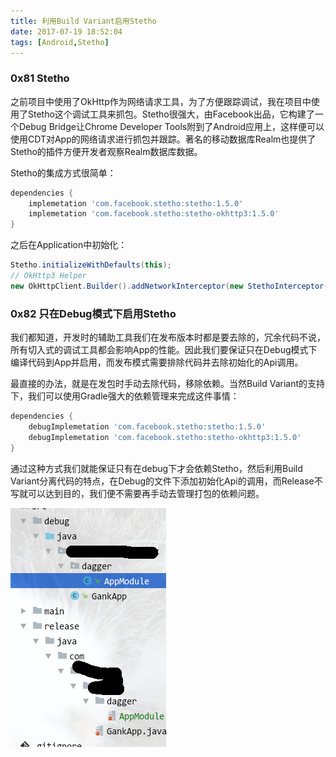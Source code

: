 ```yaml
---
title: 利用Build Variant启用Stetho
date: 2017-07-19 18:52:04
tags: [Android,Stetho]
---
```


### 0x81 Stetho
之前项目中使用了OkHttp作为网络请求工具，为了方便跟踪调试，我在项目中使用了Stetho这个调试工具来抓包。Stetho很强大，由Facebook出品，它构建了一个Debug Bridge让Chrome Developer Tools附到了Android应用上，这样便可以使用CDT对App的网络请求进行抓包并跟踪。著名的移动数据库Realm也提供了Stetho的插件方便开发者观察Realm数据库数据。

Stetho的集成方式很简单：
```Groovy
dependencies { 
    implemetation 'com.facebook.stetho:stetho:1.5.0' 
    implemetation 'com.facebook.stetho:stetho-okhttp3:1.5.0' 
} 
```
之后在Application中初始化：
```Java
Stetho.initializeWithDefaults(this);
// OkHttp3 Helper
new OkHttpClient.Builder().addNetworkInterceptor(new StethoInterceptor()).build();
```

### 0x82 只在Debug模式下启用Stetho
我们都知道，开发时的辅助工具我们在发布版本时都是要去除的，冗余代码不说，所有切入式的调试工具都会影响App的性能。因此我们要保证只在Debug模式下编译代码到App并启用，而发布模式需要排除代码并去除初始化的Api调用。

最直接的办法，就是在发包时手动去除代码，移除依赖。当然Build Variant的支持下，我们可以使用Gradle强大的依赖管理来完成这件事情：
```Groovy
dependencies { 
    debugImplemetation 'com.facebook.stetho:stetho:1.5.0' 
    debugImplemetation 'com.facebook.stetho:stetho-okhttp3:1.5.0' 
} 
```
通过这种方式我们就能保证只有在debug下才会依赖Stetho，然后利用Build Variant分离代码的特点，在Debug的文件下添加初始化Api的调用，而Release不写就可以达到目的，我们便不需要再手动去管理打包的依赖问题。

![分离式的工程结构](/images/2017_07_19_01.png)
